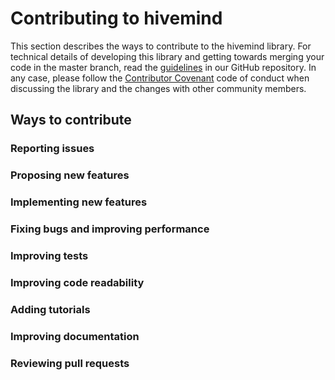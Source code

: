 # Contributing to hivemind

This section describes the ways to contribute to the hivemind library. For technical details of developing this library
and getting towards merging your code in the master branch, read
the [guidelines](https://github.com/learning-at-home/hivemind/blob/master/CONTRIBUTING.md) in our GitHub repository. In
any case, please follow the [Contributor Covenant](https://www.contributor-covenant.org/version/2/0/code_of_conduct/)
code of conduct when discussing the library and the changes with other community members.

## Ways to contribute

### Reporting issues

### Proposing new features

### Implementing new features

### Fixing bugs and improving performance

### Improving tests

### Improving code readability

### Adding tutorials

### Improving documentation

### Reviewing pull requests

